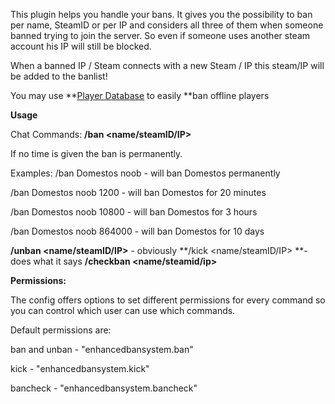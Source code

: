 This plugin helps you handle your bans. It gives you the possibility to ban per name, SteamID or per IP and considers all three of them when someone banned trying to join the server. So even if someone uses another steam account his IP will still be blocked.


When a banned IP / Steam connects with a new Steam / IP this steam/IP will be added to the banlist!

You may use **[Player Database](http://oxidemod.org/plugins/player-database.1496/) to easily **ban offline players

**Usage**

Chat Commands:
**/ban <name/steamID/IP> <reason optional> <time in seconds optional>**

If no time is given the ban is permanently.

Examples:
/ban Domestos noob - will ban Domestos permanently

/ban Domestos noob 1200 - will ban Domestos for 20 minutes

/ban Domestos noob 10800 - will ban Domestos for 3 hours

/ban Domestos noob 864000 - will ban Domestos for 10 days

**/unban <name/steamID/IP>** - obviously
**/kick <name/steamID/IP> <reason> **- does what it says
**/checkban <name/steamid/ip>**

**Permissions:**

The config offers options to set different permissions for every command so you can control which user can use which commands.

Default permissions are:

ban and unban - "enhancedbansystem.ban"

kick - "enhancedbansystem.kick"

bancheck - "enhancedbansystem.bancheck"